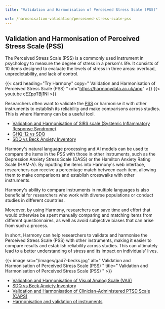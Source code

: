 ```yaml
---
title: "Validation and Harmonisation of Perceived Stress Scale (PSS)"

url: /harmonisation-validation/perceived-stress-scale-pss
---
```


## Validation and Harmonisation of Perceived Stress Scale (PSS)

The Perceived Stress Scale (PSS) is a commonly used instrument in psychology to measure the degree of stress in a person's life. It consists of 10 items designed to evaluate the levels of stress in three areas: overload, unpredictability, and lack of control.

{{< card heading="Try Harmony" copy=" Validation and Harmonisation of Perceived Stress Scale (PSS) " url="https://harmonydata.ac.uk/app" >}}
{{< youtube cEZppTBj1NI >}}

Researchers often want to validate the [PSS](/compare-harmonise-instruments/ces-d-vs-pss-10) or harmonise it with other instruments to establish its reliability and make comparisons across studies. This is where Harmony can be a useful tool.

* [Validation and Harmonisation of SIRS scale (Systemic Inflammatory Response Syndrome)](/harmonisation-validation/sirs-scale-systemic-inflammatory-response-syndrome)
* [GHQ-12 vs SDQ](/compare-harmonise-instruments/ghq-12-vs-sdq/)
* [SDQ vs Beck Anxiety Inventory](/compare-harmonise-instruments/sdq-vs-beck-anxiety-inventory)

Harmony's natural language processing and AI models can be used to compare the items in the PSS with those in other instruments, such as the Depression Anxiety Stress Scale (DASS) or the Hamilton Anxiety Rating Scale (HAM-A). By inputting the items into Harmony's web interface, researchers can receive a percentage match between each item, allowing them to make comparisons and establish crosswalks with other instruments.

Harmony's ability to compare instruments in multiple languages is also beneficial for researchers who work with diverse populations or conduct studies in different countries.

Moreover, by using Harmony, researchers can save time and effort that would otherwise be spent manually comparing and matching items from different questionnaires, as well as avoid subjective biases that can arise from such a process.

In short, Harmony can help researchers to validate and harmonise the Perceived Stress Scale (PSS) with other instruments, making it easier to compare results and establish reliability across studies. This can ultimately lead to a better understanding of stress and its impact on individuals' lives. 


{{< image src="/images/gad7-becks.jpg" alt=" Validation and Harmonisation of Perceived Stress Scale (PSS) " title=" Validation and Harmonisation of Perceived Stress Scale (PSS) " >}}









* [Validation and Harmonisation of Visual Analog Scale (VAS)](/harmonisation-validation/visual-analog-scale-vas)
* [SDQ vs Beck Anxiety Inventory](/compare-harmonise-instruments/sdq-vs-beck-anxiety-inventory)
* [Validation and Harmonisation of Clinician-Administered PTSD Scale (CAPS)](/harmonisation-validation/clinician-administered-ptsd-scale-caps)
* [Harmonisation and validation of instruments](/harmonisation-validation/)